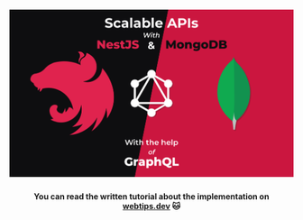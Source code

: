 <h1 align="center">
    <img src="./nestjs-graphql-mongodb.png" alt="API created with Nest + GraphQL + MongoDB" />
</h1>
<h4 align="center">You can read the written tutorial about the implementation on <strong><a href="https://www.webtips.dev/nestjs-and-mongodb">webtips.dev</a></strong> 🐱</h4>
